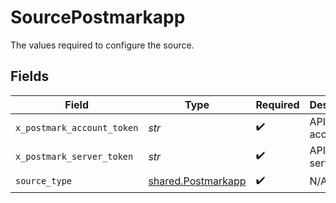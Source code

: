 # SourcePostmarkapp

The values required to configure the source.


## Fields

| Field                                                    | Type                                                     | Required                                                 | Description                                              |
| -------------------------------------------------------- | -------------------------------------------------------- | -------------------------------------------------------- | -------------------------------------------------------- |
| `x_postmark_account_token`                               | *str*                                                    | :heavy_check_mark:                                       | API Key for account                                      |
| `x_postmark_server_token`                                | *str*                                                    | :heavy_check_mark:                                       | API Key for server                                       |
| `source_type`                                            | [shared.Postmarkapp](../../models/shared/postmarkapp.md) | :heavy_check_mark:                                       | N/A                                                      |